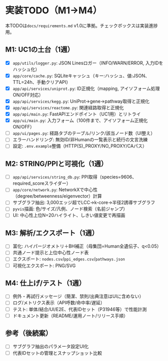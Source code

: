 # 実装TODO（M1→M4）

本TODOは`docs/requirements.md` v1.0に準拠。チェックボックスは実装進捗用。

## M1: UC1の土台（1週）
- [x] `app/utils/logger.py`: JSON Linesロガー（INFO/WARN/ERROR, 入力IDをハッシュ化）
- [x] `app/core/cache.py`: SQLiteキャッシュ（キー:ハッシュ、値:JSON、TTL=24h、手動クリアAPI）
- [x] `app/api/services/uniprot.py`: ID正規化（mapping, アイソフォーム処理ON/OFF対応）
- [x] `app/api/services/kegg.py`: UniProt→gene→pathway取得と正規化
- [x] `app/api/services/reactome.py`: 関連経路取得と正規化
- [x] `app/api/main.py`: FastAPIエンドポイント（UC1用）とリトライ
- [x] `app/ui/main.py`: 入力フォーム（100件まで、アイソフォーム正規化ON/OFF）
- [ ] `app/ui/pages.py`: 経路タブのテーブル/リンク/該当ノード数（UI整え）
- [ ] エラーハンドリング: 無効ID/非Humanの一覧表示と続行の文言洗練
- [ ] 設定: `.env.example`整備（HTTP(S)_PROXY/NO_PROXY/CAパス）

## M2: STRING/PPIと可視化（1週）
- [ ] `app/api/services/string_db.py`: PPI取得（species=9606、required_scoreスライダー）
- [ ] `app/core/network.py`: NetworkXで中心性（degree/betweenness/eigenvector）計算
- [ ] サブグラフ抽出: 3,000エッジ超でLCC→k-core→半径2誘導サブグラフ
- [ ] `pyvis`描画: 色/サイズ/凡例、ノード検索（名前ジャンプ）
- [ ] UI: 中心性上位N=20ハイライト、しきい値変更で再描画

## M3: 解析/エクスポート（1週）
- [ ] 富化: ハイパージオメトリ＋BH補正（母集団=Human全遺伝子、q<0.05）
- [ ] 共通ノード提示と上位中心性ノード表
- [ ] エクスポート: `nodes.csv`/`ppi_edges.csv`/`pathways.json`
- [ ] 可視化エクスポート: PNG/SVG

## M4: 仕上げ/テスト（1週）
- [ ] 例外・再試行メッセージ（簡潔、禁則/出典注意はUIに含めない）
- [ ] ログ/メトリクス表示（API呼数/命中率/遅延）
- [ ] テスト: 単体/結合/UI/E2E、代表IDセット（P31946等）で性能計測
- [ ] ドキュメント更新（README/運用ノート/リリース手順）

## 参考（後続案）
- [ ] サブグラフ抽出のパラメータ設定UI化
- [ ] 代表IDセットの管理とスナップショット比較
